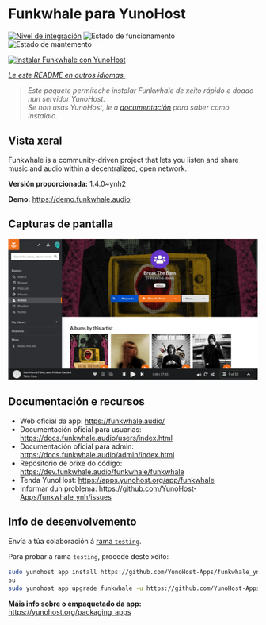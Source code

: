 <!--
NOTA: Este README foi creado automáticamente por <https://github.com/YunoHost/apps/tree/master/tools/readme_generator>
NON debe editarse manualmente.
-->

# Funkwhale para YunoHost

[![Nivel de integración](https://dash.yunohost.org/integration/funkwhale.svg)](https://ci-apps.yunohost.org/ci/apps/funkwhale/) ![Estado de funcionamento](https://ci-apps.yunohost.org/ci/badges/funkwhale.status.svg) ![Estado de mantemento](https://ci-apps.yunohost.org/ci/badges/funkwhale.maintain.svg)

[![Instalar Funkwhale con YunoHost](https://install-app.yunohost.org/install-with-yunohost.svg)](https://install-app.yunohost.org/?app=funkwhale)

*[Le este README en outros idiomas.](./ALL_README.md)*

> *Este paquete permíteche instalar Funkwhale de xeito rápido e doado nun servidor YunoHost.*  
> *Se non usas YunoHost, le a [documentación](https://yunohost.org/install) para saber como instalalo.*

## Vista xeral

Funkwhale is a community-driven project that lets you listen and share music and audio within a decentralized, open network. 

**Versión proporcionada:** 1.4.0~ynh2

**Demo:** <https://demo.funkwhale.audio>

## Capturas de pantalla

![Captura de pantalla de Funkwhale](./doc/screenshots/screenshot1.png)

## Documentación e recursos

- Web oficial da app: <https://funkwhale.audio/>
- Documentación oficial para usuarias: <https://docs.funkwhale.audio/users/index.html>
- Documentación oficial para admin: <https://docs.funkwhale.audio/admin/index.html>
- Repositorio de orixe do código: <https://dev.funkwhale.audio/funkwhale/funkwhale>
- Tenda YunoHost: <https://apps.yunohost.org/app/funkwhale>
- Informar dun problema: <https://github.com/YunoHost-Apps/funkwhale_ynh/issues>

## Info de desenvolvemento

Envía a túa colaboración á [rama `testing`](https://github.com/YunoHost-Apps/funkwhale_ynh/tree/testing).

Para probar a rama `testing`, procede deste xeito:

```bash
sudo yunohost app install https://github.com/YunoHost-Apps/funkwhale_ynh/tree/testing --debug
ou
sudo yunohost app upgrade funkwhale -u https://github.com/YunoHost-Apps/funkwhale_ynh/tree/testing --debug
```

**Máis info sobre o empaquetado da app:** <https://yunohost.org/packaging_apps>
